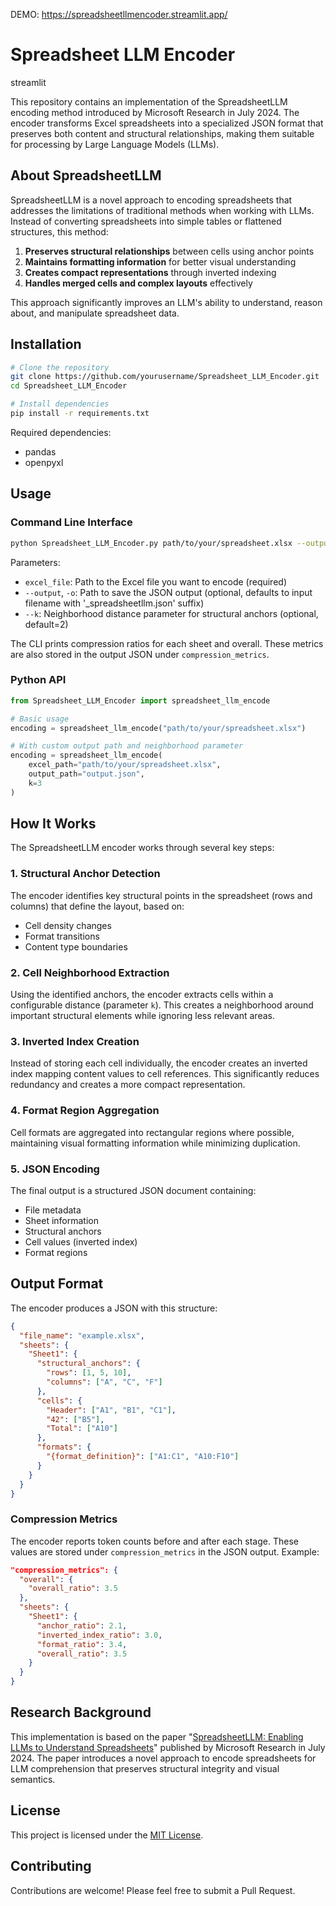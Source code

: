 DEMO: https://spreadsheetllmencoder.streamlit.app/

# Spreadsheet LLM Encoder

streamlit

This repository contains an implementation of the SpreadsheetLLM encoding method introduced by Microsoft Research in July 2024. The encoder transforms Excel spreadsheets into a specialized JSON format that preserves both content and structural relationships, making them suitable for processing by Large Language Models (LLMs).

## About SpreadsheetLLM

SpreadsheetLLM is a novel approach to encoding spreadsheets that addresses the limitations of traditional methods when working with LLMs. Instead of converting spreadsheets into simple tables or flattened structures, this method:

1. **Preserves structural relationships** between cells using anchor points
2. **Maintains formatting information** for better visual understanding
3. **Creates compact representations** through inverted indexing
4. **Handles merged cells and complex layouts** effectively

This approach significantly improves an LLM's ability to understand, reason about, and manipulate spreadsheet data.

## Installation

```bash
# Clone the repository
git clone https://github.com/yourusername/Spreadsheet_LLM_Encoder.git
cd Spreadsheet_LLM_Encoder

# Install dependencies
pip install -r requirements.txt
```

Required dependencies:
- pandas
- openpyxl

## Usage

### Command Line Interface

```bash
python Spreadsheet_LLM_Encoder.py path/to/your/spreadsheet.xlsx --output output.json --k 2
```

Parameters:
- `excel_file`: Path to the Excel file you want to encode (required)
- `--output`, `-o`: Path to save the JSON output (optional, defaults to input filename with '_spreadsheetllm.json' suffix)
- `--k`: Neighborhood distance parameter for structural anchors (optional, default=2)

The CLI prints compression ratios for each sheet and overall. These metrics are also stored in the output JSON under `compression_metrics`.

### Python API

```python
from Spreadsheet_LLM_Encoder import spreadsheet_llm_encode

# Basic usage
encoding = spreadsheet_llm_encode("path/to/your/spreadsheet.xlsx")

# With custom output path and neighborhood parameter
encoding = spreadsheet_llm_encode(
    excel_path="path/to/your/spreadsheet.xlsx", 
    output_path="output.json",
    k=3
)
```

## How It Works

The SpreadsheetLLM encoder works through several key steps:

### 1. Structural Anchor Detection

The encoder identifies key structural points in the spreadsheet (rows and columns) that define the layout, based on:
- Cell density changes
- Format transitions
- Content type boundaries

### 2. Cell Neighborhood Extraction

Using the identified anchors, the encoder extracts cells within a configurable distance (parameter `k`). This creates a neighborhood around important structural elements while ignoring less relevant areas.

### 3. Inverted Index Creation

Instead of storing each cell individually, the encoder creates an inverted index mapping content values to cell references. This significantly reduces redundancy and creates a more compact representation.

### 4. Format Region Aggregation

Cell formats are aggregated into rectangular regions where possible, maintaining visual formatting information while minimizing duplication.

### 5. JSON Encoding

The final output is a structured JSON document containing:
- File metadata
- Sheet information
- Structural anchors
- Cell values (inverted index)
- Format regions

## Output Format

The encoder produces a JSON with this structure:

```json
{
  "file_name": "example.xlsx",
  "sheets": {
    "Sheet1": {
      "structural_anchors": {
        "rows": [1, 5, 10],
        "columns": ["A", "C", "F"]
      },
      "cells": {
        "Header": ["A1", "B1", "C1"],
        "42": ["B5"],
        "Total": ["A10"]
      },
      "formats": {
        "{format_definition}": ["A1:C1", "A10:F10"]
      }
    }
  }
}
```

### Compression Metrics

The encoder reports token counts before and after each stage. These values are stored under `compression_metrics` in the JSON output. Example:

```json
"compression_metrics": {
  "overall": {
    "overall_ratio": 3.5
  },
  "sheets": {
    "Sheet1": {
      "anchor_ratio": 2.1,
      "inverted_index_ratio": 3.0,
      "format_ratio": 3.4,
      "overall_ratio": 3.5
    }
  }
}
```

## Research Background

This implementation is based on the paper "[SpreadsheetLLM: Enabling LLMs to Understand Spreadsheets](https://www.microsoft.com/en-us/research/)" published by Microsoft Research in July 2024. The paper introduces a novel approach to encode spreadsheets for LLM comprehension that preserves structural integrity and visual semantics.

## License

This project is licensed under the [MIT License](LICENSE).

## Contributing

Contributions are welcome! Please feel free to submit a Pull Request.
